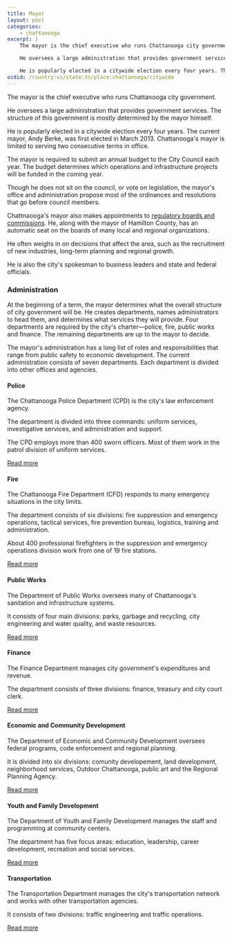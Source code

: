 ```yaml
---
title: Mayor
layout: post
categories:
    - chattanooga
excerpt: | 
    The mayor is the chief executive who runs Chattanooga city government.

    He oversees a large administration that provides government services. The structure of this government is mostly determined by the mayor himself.

    He is popularly elected in a citywide election every four years. The current mayor, Andy Berke, was first elected in March 2013. Chattanooga's mayor is limited to serving two consecutive terms in office.
ocdid: /country:us/state:tn/place:chattanooga/citywide
---
```


The mayor is the chief executive who runs Chattanooga city government.

He oversees a large administration that provides government services. The structure of this government is mostly determined by the mayor himself.

He is popularly elected in a citywide election every four years. The current mayor, Andy Berke, was first elected in March 2013. Chattanooga's mayor is limited to serving two consecutive terms in office.

The mayor is required to submit an annual budget to the City Council each year. The budget determines which operations and infrastructure projects will be funded in the coming year.

Though he does not sit on the council, or vote on legislation, the mayor's office and administration propose most of the ordinances and resolutions that go before council members.

Chattnaooga's mayor also makes appointments to [regulatory boards and commissions](http://www.chattanooga.gov/boards-commissions). He, along with the mayor of Hamilton County, has an automatic seat on the boards of many local and regional organizations.

He often weighs in on decisions that affect the area, such as the recruitment of new industries, long-term planning and regional growth.

He is also the city's spokesman to business leaders and state and federal officials. 

### Administration

At the beginning of a term, the mayor determines what the overall structure of city government will be. He creates departments, names administrators to head them, and determines what services they will provide. Four departments are required by the city's charter—police, fire, public works and finance. The remaining departments are up to the mayor to decide.

The mayor's administration has a long list of roles and responsibilities that range from public safety to economic development. The current administration consists of seven departments. Each department is divided into other offices and agencies.

#### Police

The Chattanooga Police Department (CPD) is the city's law enforcement agency.

The department is divided into three commands: uniform services, investigative services, and administration and support.

The CPD employs more than 400 sworn officers. Most of them work in the patrol division of uniform services.

[Read more](./police.html)

#### Fire

The Chattanooga Fire Department (CFD) responds to many emergency situations in the city limits.

The department consists of six divisions: fire suppression and emergency operations, tactical services, fire prevention bureau, logistics, training and administration.

About 400 professional firefighters in the suppression and emergency operations division work from one of 19 fire stations.

[Read more](./fire.html)

#### Public Works

The Department of Public Works oversees many of Chattanooga's sanitation and infrastructure systems.

It consists of four main divisions: parks, garbage and recycling, city engineering and water quality, and waste resources.

[Read more](./public-works.html)

#### Finance

The Finance Department manages city government's expenditures and revenue. 

The department consists of three divisions: finance, treasury and city court clerk.

[Read more](./finance.html)

#### Economic and Community Development

The Department of Economic and Community Development oversees federal programs, code enforcement and regional planning.

It is divided into six divisions: comunity developement, land development, neighborhood services, Outdoor Chattanooga, public art and the Regional Planning Agency. 

[Read more](./economic-community-development.html)

#### Youth and Family Development

The Department of Youth and Family Development manages the staff and programming at community centers. 

The department has five focus areas: education, leadership, career development, recreation and social services.

[Read more](./youth-family-development.html)

#### Transportation

The Transportation Department manages the city's transportation network and works with other transportation agencies.

It consists of two divisions: traffic engineering and traffic operations.

[Read more](./transportation.html)